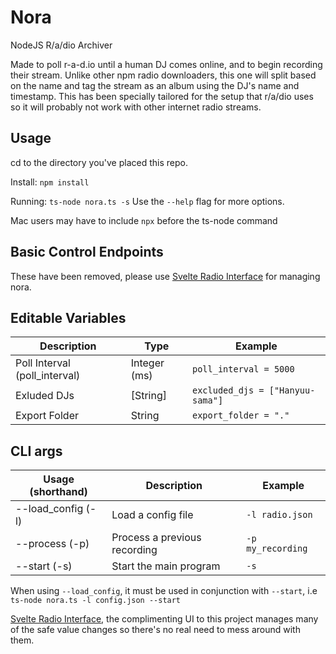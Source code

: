 # Nora
NodeJS R/a/dio Archiver

Made to poll r-a-d.io until a human DJ comes online, and to begin recording their stream. Unlike other npm radio downloaders, this one will split based on the name and tag the stream as an album using the DJ's name and timestamp. This has been specially tailored for the setup that r/a/dio uses so it will probably not work with other internet radio streams.

## Usage
cd to the directory you've placed this repo.

Install: `npm install`

Running: `ts-node nora.ts -s`
Use the `--help` flag for more options.

Mac users may have to include `npx` before the ts-node command

## Basic Control Endpoints
These have been removed, please use [Svelte Radio Interface](https://github.com/Linkcube/svelte-radio-interface) for managing nora.

## Editable Variables
Description | Type | Example
--- | --- | ---
Poll Interval (poll_interval) | Integer (ms) | `poll_interval = 5000`
Exluded DJs | [String] | `excluded_djs = ["Hanyuu-sama"]`
Export Folder | String | `export_folder = "."`

## CLI args
Usage (shorthand) | Description | Example
--- | --- | ---
--load_config (-l) | Load a config file | `-l radio.json`
--process (-p) | Process a previous recording | `-p my_recording`
--start (-s) | Start the main program | `-s`

When using `--load_config`, it must be used in conjunction with `--start`, i.e `ts-node nora.ts -l config.json --start`

[Svelte Radio Interface](https://github.com/Linkcube/svelte-radio-interface), the complimenting UI to this project manages many of the safe value changes so there's no real need to mess around with them.
